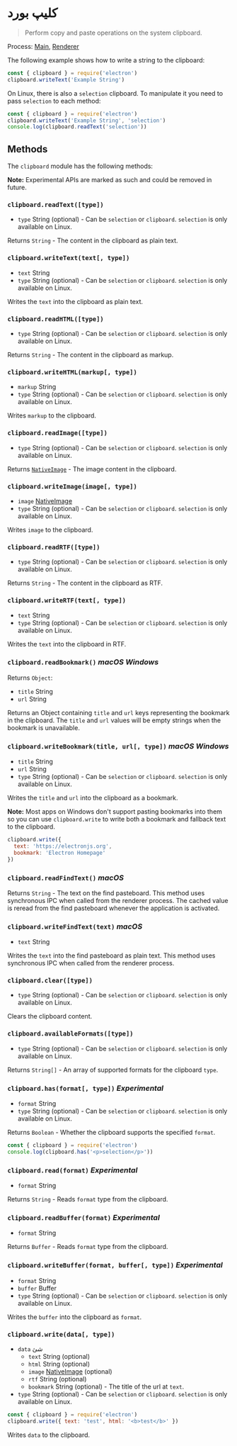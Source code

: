 # کلیپ بورد

> Perform copy and paste operations on the system clipboard.

Process: [Main](../glossary.md#main-process), [Renderer](../glossary.md#renderer-process)

The following example shows how to write a string to the clipboard:

```javascript
const { clipboard } = require('electron')
clipboard.writeText('Example String')
```

On Linux, there is also a `selection` clipboard. To manipulate it you need to pass `selection` to each method:

```javascript
const { clipboard } = require('electron')
clipboard.writeText('Example String', 'selection')
console.log(clipboard.readText('selection'))
```

## Methods

The `clipboard` module has the following methods:

**Note:** Experimental APIs are marked as such and could be removed in future.

### `clipboard.readText([type])`

* `type` String (optional) - Can be `selection` or `clipboard`. `selection` is only available on Linux.

Returns `String` - The content in the clipboard as plain text.

### `clipboard.writeText(text[, type])`

* `text` String
* `type` String (optional) - Can be `selection` or `clipboard`. `selection` is only available on Linux.

Writes the `text` into the clipboard as plain text.

### `clipboard.readHTML([type])`

* `type` String (optional) - Can be `selection` or `clipboard`. `selection` is only available on Linux.

Returns `String` - The content in the clipboard as markup.

### `clipboard.writeHTML(markup[, type])`

* `markup` String
* `type` String (optional) - Can be `selection` or `clipboard`. `selection` is only available on Linux.

Writes `markup` to the clipboard.

### `clipboard.readImage([type])`

* `type` String (optional) - Can be `selection` or `clipboard`. `selection` is only available on Linux.

Returns [`NativeImage`](native-image.md) - The image content in the clipboard.

### `clipboard.writeImage(image[, type])`

* `image` [NativeImage](native-image.md)
* `type` String (optional) - Can be `selection` or `clipboard`. `selection` is only available on Linux.

Writes `image` to the clipboard.

### `clipboard.readRTF([type])`

* `type` String (optional) - Can be `selection` or `clipboard`. `selection` is only available on Linux.

Returns `String` - The content in the clipboard as RTF.

### `clipboard.writeRTF(text[, type])`

* `text` String
* `type` String (optional) - Can be `selection` or `clipboard`. `selection` is only available on Linux.

Writes the `text` into the clipboard in RTF.

### `clipboard.readBookmark()` *macOS* *Windows*

Returns `Object`:

* `title` String
* `url` String

Returns an Object containing `title` and `url` keys representing the bookmark in the clipboard. The `title` and `url` values will be empty strings when the bookmark is unavailable.

### `clipboard.writeBookmark(title, url[, type])` *macOS* *Windows*

* `title` String
* `url` String
* `type` String (optional) - Can be `selection` or `clipboard`. `selection` is only available on Linux.

Writes the `title` and `url` into the clipboard as a bookmark.

**Note:** Most apps on Windows don't support pasting bookmarks into them so you can use `clipboard.write` to write both a bookmark and fallback text to the clipboard.

```js
clipboard.write({
  text: 'https://electronjs.org',
  bookmark: 'Electron Homepage'
})
```

### `clipboard.readFindText()` *macOS*

Returns `String` - The text on the find pasteboard. This method uses synchronous IPC when called from the renderer process. The cached value is reread from the find pasteboard whenever the application is activated.

### `clipboard.writeFindText(text)` *macOS*

* `text` String

Writes the `text` into the find pasteboard as plain text. This method uses synchronous IPC when called from the renderer process.

### `clipboard.clear([type])`

* `type` String (optional) - Can be `selection` or `clipboard`. `selection` is only available on Linux.

Clears the clipboard content.

### `clipboard.availableFormats([type])`

* `type` String (optional) - Can be `selection` or `clipboard`. `selection` is only available on Linux.

Returns `String[]` - An array of supported formats for the clipboard `type`.

### `clipboard.has(format[, type])` *Experimental*

* `format` String
* `type` String (optional) - Can be `selection` or `clipboard`. `selection` is only available on Linux.

Returns `Boolean` - Whether the clipboard supports the specified `format`.

```javascript
const { clipboard } = require('electron')
console.log(clipboard.has('<p>selection</p>'))
```

### `clipboard.read(format)` *Experimental*

* `format` String

Returns `String` - Reads `format` type from the clipboard.

### `clipboard.readBuffer(format)` *Experimental*

* `format` String

Returns `Buffer` - Reads `format` type from the clipboard.

### `clipboard.writeBuffer(format, buffer[, type])` *Experimental*

* `format` String
* `buffer` Buffer
* `type` String (optional) - Can be `selection` or `clipboard`. `selection` is only available on Linux.

Writes the `buffer` into the clipboard as `format`.

### `clipboard.write(data[, type])`

* `data` شئ 
  * `text` String (optional)
  * `html` String (optional)
  * `image` [NativeImage](native-image.md) (optional)
  * `rtf` String (optional)
  * `bookmark` String (optional) - The title of the url at `text`.
* `type` String (optional) - Can be `selection` or `clipboard`. `selection` is only available on Linux.

```javascript
const { clipboard } = require('electron')
clipboard.write({ text: 'test', html: '<b>test</b>' })
```

Writes `data` to the clipboard.